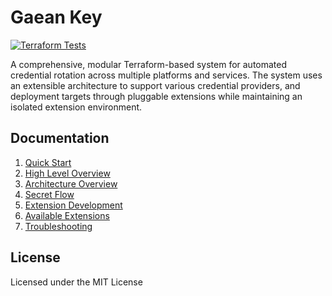 # Gaean Key

[![Terraform Tests](https://github.com/aklakina/gaean-key/actions/workflows/terraform-tests.yml/badge.svg)](https://github.com/aklakina/gaean-key/actions/workflows/terraform-tests.yml)

A comprehensive, modular Terraform-based system for automated credential rotation across multiple platforms and services.
The system uses an extensible architecture to support various credential providers, and deployment targets through pluggable extensions
while maintaining an isolated extension environment.

## Documentation

1. [Quick Start](./docs/quick_start.md)
2. [High Level Overview](./docs/high_level_overview.md)
3. [Architecture Overview](./docs/architecture_overview.md)
4. [Secret Flow](./docs/secret_flow.md)
5. [Extension Development](./docs/extension_development.md)
6. [Available Extensions](./docs/available_extensions.md)
7. [Troubleshooting](./docs/troubleshooting.md)

## License

Licensed under the MIT License